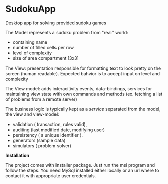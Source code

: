 # SudokuApp
Desktop app for solving provided sudoku games

The Model represents a sudoku problem from "real" world:
- containing name
- number of filled cells per row
- level of complexity
- size of area compartment [3x3]

The View: presentation responsible for formatting text to look pretty on the screen (human readable).
Expected bahvior is to accept input on level and complexity

The View model: adds interacitivity events, data-bindings,  services for maintaining view state with own commands and methods (ex. fetching a list of problems from a remote server) 

The business logic is typically kept as a *service* separated from the model, the view and view-model: 
- validation ( transaction, rules valid),
- auditing (last modified date, modifying user)
- persistency ( a unique identifier ).
- generators (sample data)
- simulators ( problem solver)


**Installation**

The project comes with installer package. Just run the msi program and follow the steps.
You need MySql installed either locally or an url where to contact it with appropriate user credentials.
